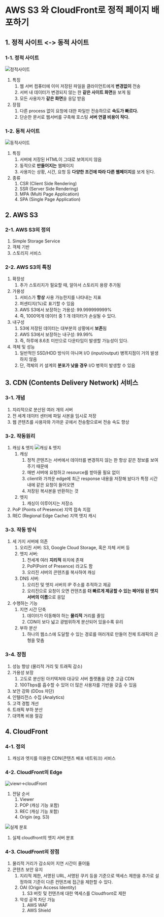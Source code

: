 # AWS S3 와 CloudFront로 정적 페이지 배포하기

## 1. 정적 사이트 <-> 동적 사이트

### 1-1. 정적 사이트

![정적사이트](/99_images/정적사이트.png)

1. 특징
    1. 웹 서버 컴퓨터에 이미 저장된 파일을 클라이언트에게 **변경없이** 전송
    1. 서버 내 데이터가 변경되지 않는 한 **같은 사이트 화면**을 보게 됨
    1. 모든 사용자가 **같은 화면**을 응답 받음
1. 장점
    1. 다른 process 없이 요청에 대한 파일만 전송하므로 **속도가 빠르다.**
    1. 단순한 문서로 웹서버를 구축해 호스팅 **서버 연결 비용이 작다.**

### 1-2. 동적 사이트

![동적사이트](/99_images/동적사이트.png)

1. 특징
    1. 서버에 저장된 HTML이 그대로 보여지지 않음
    1. 동적으로 **만들어지는** 웹페이지
    1. 사용자는 상황, 시간, 요청 등 **다양한 조건에 따라 다른 웹페이지**를 보게 된다.
1. 종류
    1. CSR (Client Side Rendering)
    1. SSR (Server Side Rendering)
    1. MPA (Multi Page Application)
    1. SPA (Single Page Application)

## 2. AWS S3

### 2-1. AWS S3의 정의

1. Simple Storage Service
1. 객체 기반
1. 스토리지 서비스

### 2-2. AWS S3의 특징

1. 확장성
    1. 추가 스토리지가 필요할 때, 알아서 스토리지 용량 추가됨
1. 가용성
    1. 서비스가 **항상** 사용 가능한지를 나타내는 지표
    1. 퍼센티지(%)로 표기할 수 있음
    1. AWS S3에서 보장하는 가용성: 99.999999999%
    1. 즉, 1000억개 데이터 중 1 개 데이터가 손실될 수 있다.
1. 내구성
    1. S3에 저장된 데이터는 대부분의 상황에서 **보존**됨
    1. AWS S3에서 보장하는 내구성: 99.99%
    1. 즉, 하루에 8.6초 미만으로 다운타임이 발생할 가능성이 있다.
1. 객체 및 성능
    1. 일반적인 SSD/HDD 방식이 아니며 I/O (input/output) 병목지점이 거의 발생하지 않음
    1. 단, 객체의 키 설계의 **분포가 낮을 경우** I/O 병목이 발생할 수 있음

## 3. CDN (Contents Delivery Network) 서비스

### 3-1. 개념

1. 지리적으로 분산된 여러 개의 서버
1. 전 세계 데이터 센터에 파일 사본을 임시로 저장
1. 웹 콘텐츠를 사용자와 가까운 곳에서 전송함으로써 전송 속도 향상

### 3-2. 작동원리

1. 캐싱 & 엣지
  ![캐싱 & 엣지](/99_images/캐싱-엣지.png)
    1. 캐싱
        1. 정적 콘텐츠는 서버에서 데이터를 변경하지 않는 한 항상 같은 정보를 보여주기 때문에
        1. 매번 서버에 요청하고 resource를 받아올 필요 없이
        1. client와 가까운 edge에 최근 response 내용을 저장해 놨다가 특정 시간 내에 같은 요청이 들어오면
        1. 저장된 복사본을 반환하는 것
    1. 엣지
        1. 캐싱이 이루어지는 저장소
1. PoP (Points of Presence) 지역 접속 지점
1. REC (Regional Edge Cache) 지역 엣지 캐시

### 3-3. 작동 방식

1. 세 가지 서버에 의존
    1. 오리진 서버: S3, Google Cloud Storage, 혹은 자체 서버 등
    1. 엣지 서버:
        1. 전세계 여러 **지리적** 위치에 존재
        1. PoP(Point of Presence) 라고도 함
        1. 오리진 서버의 콘텐츠를 복사하여 캐싱
    1. DNS 서버:
        1. 오리진 및 엣지 서버의 IP 주소를 추적하고 제공
        1. 오리진으로 요청이 오면 컨텐츠를 **더 빠르게 제공할 수 있는 페어링 된 엣지 서버의 이름**으로 응답
1. 수행하는 기능
    1. 지연 시간 단축
        1. 데이터가 이동해야 하는 **물리적** 거리를 줄임
        1. CDN이 보다 넓고 광범위하게 분산되어 있을수록 유리
    1. 부하 분산
        1. 하나의 웹소스에 도달할 수 있는 경로를 여러개로 만들어 전체 트래픽의 균형을 맞춤

### 3-4. 장점

1. 성능 향상 (물리적 거리 및 트래픽 감소)
1. 가용성 보장
    1. 고도로 분산된 아키텍쳐와 대규모 서버 플랫폼을 갖춘 고급 CDN
    1. 100Tbps를 흡수할 수 있어 더 많은 사용자를 기반을 갖출 수 있음
1. 보안 강화 (DDos 차단)
1. 인텔리전스 수집 (Analytics)
1. 고객 경험 개선
1. 트래픽 부하 분산
1. 대역폭 비용 절감

## 4. CloudFront

### 4-1. 정의

1. 캐싱과 엣지를 이용한 CDN(콘텐츠 배포 네트워크) 서비스

### 4-2. CloudFront의 Edge

![viewr->cloudFront](/99_images/cloudfront전달.png)

1. 전달 순서
    1. Viewer
    1. POP (캐싱 기능 포함)
    1. REC (캐싱 기능 포함)
    1. Origin (eg. S3)

![실제 분포](/99_images/cloudfront분포.png)

1. 실제 cloudfront의 엣지 서버 분포

### 4-3. CloudFront의 장점

1. 물리적 거리가 감소되어 지연 시간이 줄어듦
1. 콘텐츠 보안 유지
    1. 지리적 제한, 서명된 URL, 서명된 쿠키 등을 기준으로 액세스 제한을 추가로 설정하여 기준이 다른 컨텐츠에 접근을 제한할 수 있다.
    1. OAI (Origin Access Identity)
        1. S3 버킷 및 컨텐츠에 대한 액세스를 Cloudfront로 제한
    1. 악성 공격 차단 가능
        1. AWS WAF
        1. AWS Shield

